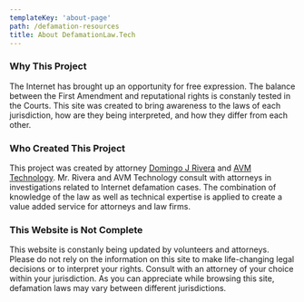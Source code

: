 ```yaml
---
templateKey: 'about-page'
path: /defamation-resources
title: About DefamationLaw.Tech
---
```

### Why This Project
The Internet has brought up an opportunity for free expression.  The balance between the First Amendment and reputational rights is constanly tested in the Courts.  This site was created to bring awareness to the laws of each jurisdiction, how are they being interpreted, and how they differ from each other.  

### Who Created This Project
This project was created by attorney [Domingo J Rivera](https://www.icyberlaw.com) and [AVM Technology](http://www.infosecusa.com).  Mr. Rivera and AVM Technology consult with attorneys in investigations related to Internet defamation cases. The combination of knowledge of the law as well as technical expertise is applied to create a value added service for attorneys and law firms.

### This Website is Not Complete
This website is constanly being updated by volunteers and attorneys.  Please do not rely on the information on this site to make life-changing legal decisions or to interpret your rights.  Consult with an attorney of your choice within your jurisdiction.  As you can appreciate while browsing this site, defamation laws may vary between different jurisdictions.  